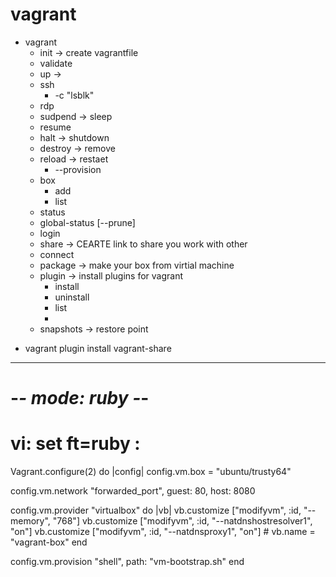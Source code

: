 vagrant
========
- vagrant
    - init  -> create vagrantfile
    - validate
    - up    -> 
    - ssh
        - -c "lsblk"
    - rdp
    - sudpend -> sleep
    - resume
    - halt -> shutdown
    - destroy -> remove
    - reload -> restaet
        - --provision
    - box
        - add
        - list
    - status
    - global-status [--prune]
    - login
    - share -> CEARTE link to share you work with other
    - connect
    - package -> make your box from virtial machine
    - plugin -> install plugins for vagrant
        - install
        - uninstall
        - list
        - 
    - snapshots -> restore point









* vagrant plugin install vagrant-share


---------------------------------------------------------------------------------------------

# -*- mode: ruby -*-
# vi: set ft=ruby :

Vagrant.configure(2) do |config|
  config.vm.box = "ubuntu/trusty64"

  config.vm.network "forwarded_port", guest: 80, host: 8080

  config.vm.provider "virtualbox" do |vb|
      vb.customize ["modifyvm", :id, "--memory", "768"]
      vb.customize ["modifyvm", :id, "--natdnshostresolver1", "on"]
      vb.customize ["modifyvm", :id, "--natdnsproxy1", "on"]
      # vb.name = "vagrant-box"
  end

  config.vm.provision "shell", path: "vm-bootstrap.sh"
end

